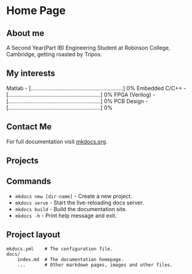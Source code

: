 # Home Page


## About me
A Second Year(Part IB) Engineering Student at Robinson College, Cambridge, getting roasted by Tripos.

## My interests

Matlab - [............................................................] 0%
Embedded C/C++ - [............................................................] 0%
FPGA (Verilog) - [............................................................] 0%
PCB Design - [............................................................] 0%

## Contact Me


For full documentation visit [mkdocs.org](https://www.mkdocs.org).


## Projects


## Commands

* `mkdocs new [dir-name]` - Create a new project.
* `mkdocs serve` - Start the live-reloading docs server.
* `mkdocs build` - Build the documentation site.
* `mkdocs -h` - Print help message and exit.

## Project layout

    mkdocs.yml    # The configuration file.
    docs/
        index.md  # The documentation homepage.
        ...       # Other markdown pages, images and other files.
